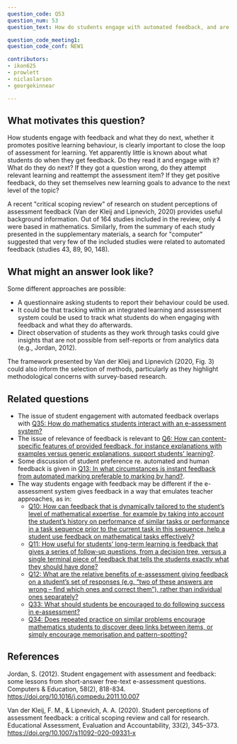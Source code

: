 ```yaml
---
question_code: Q53 
question_num: 53 
question_text: How do students engage with automated feedback, and are there any differences with how they would respond to the same feedback from a teacher? 

question_code_meeting1:  
question_code_conf: NEW1 

contributors: 
- ikon625
- prowlett
- niclaslarson
- georgekinnear

---
```


## What motivates this question?

How students engage with feedback and what they do next, whether it promotes positive learning behaviour, is clearly important to close the loop of assessment for learning. Yet apparently little is known about what students do when they get feedback. Do they read it and engage with it? What do they do next? If they got a question wrong, do they attempt relevant learning and reattempt the assessment item? If they get positive feedback, do they set themselves new learning goals to advance to the next level of the topic? 

A recent "critical scoping review" of research on student perceptions of assessment feedback (Van der Kleij and Lipnevich, 2020) provides useful background information. Out of 164 studies included in the review, only 4 were based in mathematics. Similarly, from the summary of each study presented in the supplementary materials, a search for "computer" suggested that very few of the included studies were related to automated feedback (studies 43, 89, 90, 148).

## What might an answer look like?

Some different approaches are possible:

- A questionnaire asking students to report their behaviour could be used.
- It could be that tracking within an integrated learning and assessment system could be used to track what students do when engaging with feedback and what they do afterwards.
- Direct observation of students as they work through tasks could give insights that are not possible from self-reports or from analytics data (e.g., Jordan, 2012).

The framework presented by Van der Kleij and Lipnevich (2020, Fig. 3) could also inform the selection of methods, particularly as they highlight methodological concerns with survey-based research.

## Related questions

* The issue of student engagement with automated feedback overlaps with [Q35: How do mathematics students interact with an e-assessment system?](Q35)
* The issue of relevance of feedback is relevant to [Q6: How can content-specific features of provided feedback, for instance explanations with examples versus generic explanations, support students' learning?](Q6).
* Some discussion of student preference re. automated and human feedback is given in [Q13: In what circumstances is instant feedback from automated marking preferable to marking by hand?](Q13).
* The way students engage with feedback may be different if the e-assessment system gives feedback in a way that emulates teacher approaches, as in:
  - [Q10: How can feedback that is dynamically tailored to the student’s level of mathematical expertise, for example by taking into account the student’s history on performance of similar tasks or performance in a task sequence prior to the current task in this sequence, help a student use feedback on mathematical  tasks effectively?](Q10)
  - [Q11: How useful for students’ long-term learning is feedback that gives a series of follow-up questions, from a decision tree, versus a single terminal piece of feedback that tells the students exactly what they should have done?](Q11)
  - [Q12: What are the relative benefits of e-assessment giving feedback on a student’s set of responses (e.g. “two of these answers are wrong – find which ones and correct them”), rather than individual ones separately?](Q12)
  - [Q33: What should students be encouraged to do following success in e-assessment?](Q33)
  - [Q34: Does repeated practice on similar problems encourage mathematics students to discover deep links between items, or simply encourage memorisation and pattern-spotting?](Q34)


## References

Jordan, S. (2012). Student engagement with assessment and feedback: some lessons from short-answer free-text e-assessment questions. Computers & Education, 58(2), 818-834. https://doi.org/10.1016/j.compedu.2011.10.007

Van der Kleij, F. M., & Lipnevich, A. A. (2020). Student perceptions of assessment feedback: a critical scoping review and call for research. Educational Assessment, Evaluation and Accountability, 33(2), 345–373. https://doi.org/10.1007/s11092-020-09331-x
